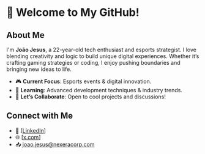 # 👋 Welcome to My GitHub!

## About Me  
I'm **João Jesus**, a 22-year-old tech enthusiast and esports strategist. I love blending creativity and logic to build unique digital experiences. Whether it’s crafting gaming strategies or coding, I enjoy pushing boundaries and bringing new ideas to life.

- 🎮 **Current Focus**: Esports events & digital innovation.  
- 🌱 **Learning**: Advanced development techniques & industry trends.  
- 💬 **Let’s Collaborate**: Open to cool projects and discussions!  

## Connect with Me  
- 💼 [[LinkedIn](https://www.linkedin.com/in/joaojesus12/)]
- 🌐 [[x.com](https://x.com/OP_F1ST)]
- 📥 joao.jesus@nexeracorp.com
